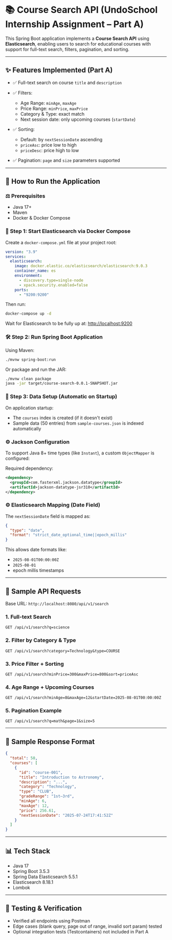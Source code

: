 # 📚 Course Search API (UndoSchool Internship Assignment – Part A)

This Spring Boot application implements a **Course Search API** using **Elasticsearch**, enabling users to search for educational courses with support for full-text search, filters, pagination, and sorting.

---

## ✨ Features Implemented (Part A)

* ✅ Full-text search on course `title` and `description`
* ✅ Filters:

  * Age Range: `minAge`, `maxAge`
  * Price Range: `minPrice`, `maxPrice`
  * Category & Type: exact match
  * Next session date: only upcoming courses (`startDate`)
* ✅ Sorting:

  * Default: by `nextSessionDate` ascending
  * `priceAsc`: price low to high
  * `priceDesc`: price high to low
* ✅ Pagination: `page` and `size` parameters supported

---

## 🚪 How to Run the Application

### ⚖️ Prerequisites

* Java 17+
* Maven
* Docker & Docker Compose

### 🚣 Step 1: Start Elasticsearch via Docker Compose

Create a `docker-compose.yml` file at your project root:

```yaml
version: "3.9"
services:
  elasticsearch:
    image: docker.elastic.co/elasticsearch/elasticsearch:9.0.3
    container_name: es
    environment:
      - discovery.type=single-node
      - xpack.security.enabled=false
    ports:
      - "9200:9200"
```

Then run:

```bash
docker-compose up -d
```

Wait for Elasticsearch to be fully up at: [http://localhost:9200](http://localhost:9200)

### 🛠️ Step 2: Run Spring Boot Application

Using Maven:

```bash
./mvnw spring-boot:run
```

Or package and run the JAR:

```bash
./mvnw clean package
java -jar target/course-search-0.0.1-SNAPSHOT.jar
```

### 🔄 Step 3: Data Setup (Automatic on Startup)

On application startup:

* The `courses` index is created (if it doesn't exist)
* Sample data (50 entries) from `sample-courses.json` is indexed automatically

### ⚙️ Jackson Configuration

To support Java 8+ time types (like `Instant`), a custom `ObjectMapper` is configured:

Required dependency:

```xml
<dependency>
  <groupId>com.fasterxml.jackson.datatype</groupId>
  <artifactId>jackson-datatype-jsr310</artifactId>
</dependency>
```

### ⚙️ Elasticsearch Mapping (Date Field)

The `nextSessionDate` field is mapped as:

```json
{
  "type": "date",
  "format": "strict_date_optional_time||epoch_millis"
}
```

This allows date formats like:

* `2025-08-01T00:00:00Z`
* `2025-08-01`
* epoch millis timestamps

---

## 🤞 Sample API Requests

Base URL: `http://localhost:8080/api/v1/search`

### 1. Full-text Search

```http
GET /api/v1/search?q=science
```

### 2. Filter by Category & Type

```http
GET /api/v1/search?category=Technology&type=COURSE
```

### 3. Price Filter + Sorting

```http
GET /api/v1/search?minPrice=300&maxPrice=800&sort=priceAsc
```

### 4. Age Range + Upcoming Courses

```http
GET /api/v1/search?minAge=8&maxAge=12&startDate=2025-08-01T00:00:00Z
```

### 5. Pagination Example

```http
GET /api/v1/search?q=math&page=1&size=5
```

---

## 💾 Sample Response Format

```json
{
  "total": 50,
  "courses": [
    {
      "id": "course-001",
      "title": "Introduction to Astronomy",
      "description": "...",
      "category": "Technology",
      "type": "CLUB",
      "gradeRange": "1st–3rd",
      "minAge": 6,
      "maxAge": 12,
      "price": 256.61,
      "nextSessionDate": "2025-07-24T17:41:52Z"
    }
  ]
}
```

---

## 📊 Tech Stack

* Java 17
* Spring Boot 3.5.3
* Spring Data Elasticsearch 5.5.1
* Elasticsearch 8.18.1
* Lombok

---

## 📅 Testing & Verification

* Verified all endpoints using Postman
* Edge cases (blank query, page out of range, invalid sort param) tested
* Optional integration tests (Testcontainers) not included in Part A
